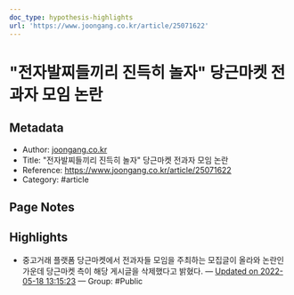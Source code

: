```yaml
---
doc_type: hypothesis-highlights
url: 'https://www.joongang.co.kr/article/25071622'
---
```


# "전자발찌들끼리 진득히 놀자" 당근마켓 전과자 모임 논란

## Metadata
- Author: [joongang.co.kr]()
- Title: "전자발찌들끼리 진득히 놀자" 당근마켓 전과자 모임 논란
- Reference: https://www.joongang.co.kr/article/25071622
- Category: #article

## Page Notes
## Highlights
- 중고거래 플랫폼 당근마켓에서 전과자들 모임을 주최하는 모집글이 올라와 논란인 가운데 당근마켓 측이 해당 게시글을 삭제했다고 밝혔다. — [Updated on 2022-05-18 13:15:23](https://hyp.is/IxuaktZhEeyjD8cQIOCsOQ/www.joongang.co.kr/article/25071622) — Group: #Public



